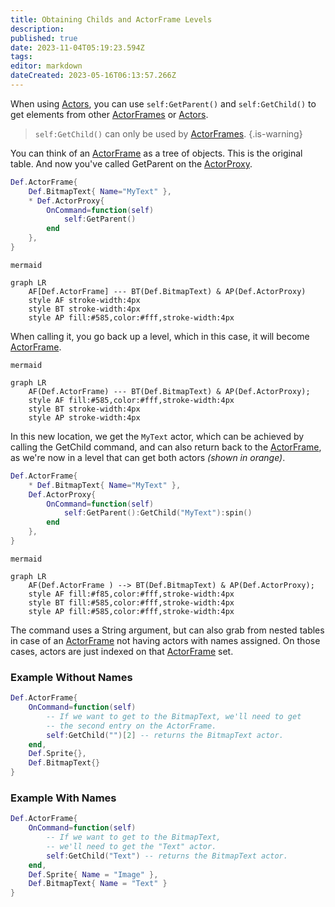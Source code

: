 ```yaml
---
title: Obtaining Childs and ActorFrame Levels
description: 
published: true
date: 2023-11-04T05:19:23.594Z
tags: 
editor: markdown
dateCreated: 2023-05-16T06:13:57.266Z
---
```


When using [Actors](/en/dev/actors/actortypes/actor), you can use `self:GetParent()` and `self:GetChild()` to get elements from other [ActorFrames](/en/dev/actors/actortypes/actorframe) or [Actors](/en/dev/actors/actortypes/actor).

> `self:GetChild()` can only be used by [ActorFrames](../../actorframe).
{.is-warning}

You can think of an [ActorFrame](/en/dev/actors/actortypes/actorframe) as a tree of objects. This is the original table. And now you've called GetParent on the [ActorProxy](/en/dev/actors/actortypes/actorproxy).

```lua
Def.ActorFrame{
	Def.BitmapText{ Name="MyText" },
	* Def.ActorProxy{
		OnCommand=function(self)
			self:GetParent()
		end
	},
}
```

```kroki
mermaid

graph LR
    AF[Def.ActorFrame] --- BT(Def.BitmapText) & AP(Def.ActorProxy)
	style AF stroke-width:4px
	style BT stroke-width:4px
	style AP fill:#585,color:#fff,stroke-width:4px
```

When calling it, you go back up a level, which in this case, it will become [ActorFrame](/en/dev/actors/actortypes/actorframe).

```kroki
mermaid

graph LR
    AF(Def.ActorFrame) --- BT(Def.BitmapText) & AP(Def.ActorProxy);
	style AF fill:#585,color:#fff,stroke-width:4px
	style BT stroke-width:4px
	style AP stroke-width:4px
```

In this new location, we get the `MyText` actor, which can be achieved by calling the GetChild command, and can also return back to the [ActorFrame](/en/dev/actors/actortypes/actorframe), as we're now in a level that can get both actors *(shown in orange)*.

```lua
Def.ActorFrame{
	* Def.BitmapText{ Name="MyText" },
	Def.ActorProxy{
		OnCommand=function(self)
			self:GetParent():GetChild("MyText"):spin()
		end
	},
}
```

```kroki
mermaid

graph LR
    AF(Def.ActorFrame ) --> BT(Def.BitmapText) & AP(Def.ActorProxy);
	style AF fill:#f85,color:#fff,stroke-width:4px
	style BT fill:#585,color:#fff,stroke-width:4px
	style AP fill:#585,color:#fff,stroke-width:4px
```

The command uses a String argument, but can also grab from nested tables in case of an [ActorFrame](/en/dev/actors/actortypes/actorframe) not having actors with names assigned. On those cases, actors are just indexed on that [ActorFrame](/en/dev/actors/actortypes/actorframe) set.

### Example Without Names

```lua
Def.ActorFrame{
	OnCommand=function(self)
		-- If we want to get to the BitmapText, we'll need to get
		-- the second entry on the ActorFrame.
		self:GetChild("")[2] -- returns the BitmapText actor.
	end,
	Def.Sprite{},
	Def.BitmapText{}
}
```

### Example With Names

```lua
Def.ActorFrame{
	OnCommand=function(self)
		-- If we want to get to the BitmapText,
		-- we'll need to get the "Text" actor.
		self:GetChild("Text") -- returns the BitmapText actor.
	end,
	Def.Sprite{ Name = "Image" },
	Def.BitmapText{ Name = "Text" }
}
```
